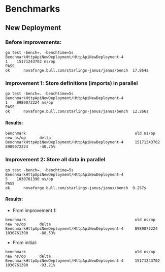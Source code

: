 Benchmarks
==========


New Deployment 
--------------

### Before improvements:
```
go test -bench=. -benchtime=5s
BenchmarkHttpApiNewDeployment/HttpApiNewDeployment-4         	       1	15171243702 ns/op
PASS
ok  	novaforge.bull.com/starlings-janus/janus/bench	17.864s

```

### Improvement 1: Store definitions (imports) in parallel
 
```
go test -bench=. -benchtime=5s
BenchmarkHttpApiNewDeployment/HttpApiNewDeployment-4         	       1	8989072224 ns/op
PASS
ok  	novaforge.bull.com/starlings-janus/janus/bench	12.266s
```

#### Results:
```
benchmark                                                old ns/op       new ns/op      delta
BenchmarkHttpApiNewDeployment/HttpApiNewDeployment-4     15171243702     8989072224     -40.75%
```

### Improvement 2: Store all data in parallel
 
```
go test -bench=. -benchtime=5s
BenchmarkHttpApiNewDeployment/HttpApiNewDeployment-4         	       5	1030761390 ns/op
PASS
ok  	novaforge.bull.com/starlings-janus/janus/bench	9.257s
```


#### Results:

* From improvement 1:
```
benchmark                                                old ns/op      new ns/op      delta
BenchmarkHttpApiNewDeployment/HttpApiNewDeployment-4     8989072224     1030761390     -88.53%
```

* From initial:
```
benchmark                                                old ns/op       new ns/op      delta
BenchmarkHttpApiNewDeployment/HttpApiNewDeployment-4     15171243702     1030761390     -93.21%
```
